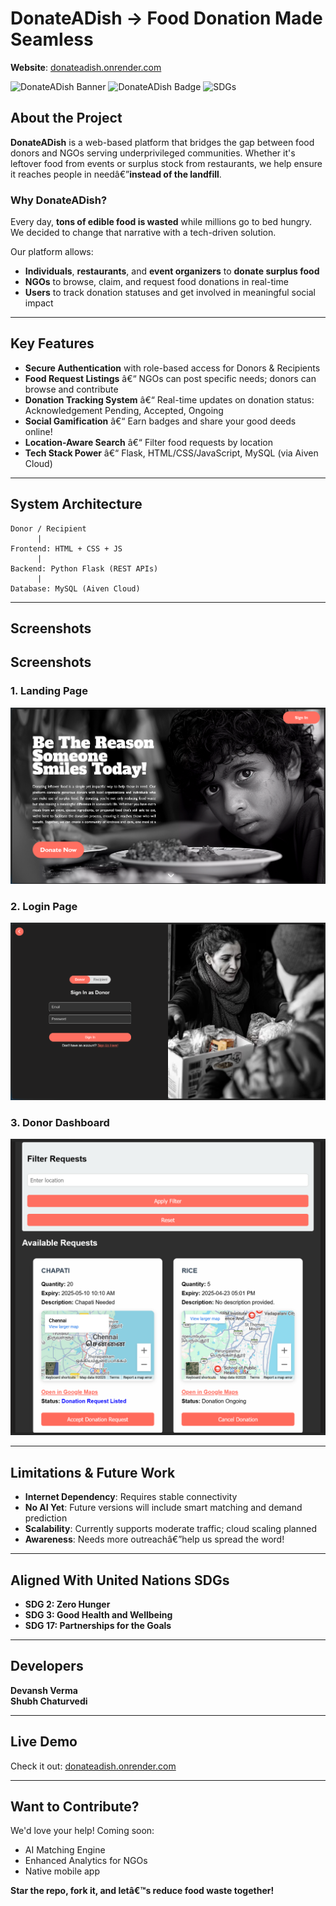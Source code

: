 # DonateADish -> Food Donation Made Seamless

**Website**: [donateadish.onrender.com](http://donateadish.onrender.com)

![DonateADish Banner](https://img.shields.io/badge/Built%20With-Flask-blue?style=flat-square) 
![DonateADish Badge](https://img.shields.io/badge/Mission-Zero%20Food%20Waste-green?style=flat-square)
![SDGs](https://img.shields.io/badge/SDGs-Zero%20Hunger%20|%20Good%20Health%20&%20Wellbeing%20|%20Partnerships%20for%20Goals-lightgrey?style=flat-square)

## About the Project

**DonateADish** is a web-based platform that bridges the gap between food donors and NGOs serving underprivileged communities. Whether it's leftover food from events or surplus stock from restaurants, we help ensure it reaches people in needâ€”**instead of the landfill**.

### Why DonateADish?

Every day, **tons of edible food is wasted** while millions go to bed hungry. We decided to change that narrative with a tech-driven solution.

Our platform allows:
- **Individuals**, **restaurants**, and **event organizers** to **donate surplus food**
- **NGOs** to browse, claim, and request food donations in real-time
- **Users** to track donation statuses and get involved in meaningful social impact

---

## Key Features

- **Secure Authentication** with role-based access for Donors & Recipients
- **Food Request Listings** â€“ NGOs can post specific needs; donors can browse and contribute
- **Donation Tracking System** â€“ Real-time updates on donation status: Acknowledgement Pending, Accepted, Ongoing
- **Social Gamification** â€“ Earn badges and share your good deeds online!
- **Location-Aware Search** â€“ Filter food requests by location
- **Tech Stack Power** â€“ Flask, HTML/CSS/JavaScript, MySQL (via Aiven Cloud)

---

## System Architecture

```
Donor / Recipient
      |
Frontend: HTML + CSS + JS
      |
Backend: Python Flask (REST APIs)
      |
Database: MySQL (Aiven Cloud)
```

---

## Screenshots

## Screenshots

### 1. Landing Page
![Food Request Form](screenshots/landing.png)

### 2. Login Page
![Login Page](screenshots/login.png)

### 3. Donor Dashboard
![Donor Dashboard](screenshots/Donor_dashboard.png)

---

## Limitations & Future Work

- **Internet Dependency**: Requires stable connectivity
- **No AI Yet**: Future versions will include smart matching and demand prediction
- **Scalability**: Currently supports moderate traffic; cloud scaling planned
- **Awareness**: Needs more outreachâ€”help us spread the word!

---

## Aligned With United Nations SDGs

- **SDG 2: Zero Hunger**
- **SDG 3: Good Health and Wellbeing**
- **SDG 17: Partnerships for the Goals**

---

## Developers

**Devansh Verma**  
**Shubh Chaturvedi**

---

## Live Demo

Check it out: [donateadish.onrender.com](http://donateadish.onrender.com)

---

## Want to Contribute?

We'd love your help! Coming soon:
- AI Matching Engine
- Enhanced Analytics for NGOs
- Native mobile app

**Star the repo, fork it, and letâ€™s reduce food waste together!**
